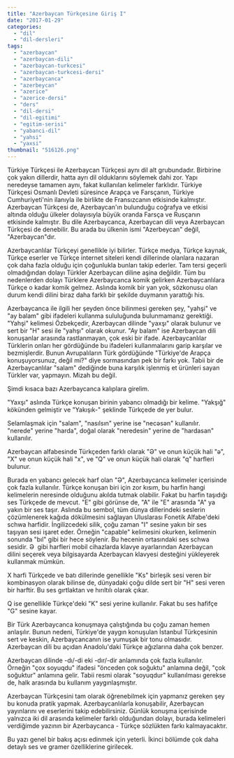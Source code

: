 ```yaml
---
title: "Azerbaycan Türkçesine Giriş I"
date: "2017-01-29"
categories: 
  - "dil"
  - "dil-dersleri"
tags: 
  - "azerbaycan"
  - "azerbaycan-dili"
  - "azerbaycan-turkcesi"
  - "azerbaycan-turkcesi-dersi"
  - "azerbaycanca"
  - "azerbeycan"
  - "azerice"
  - "azerice-dersi"
  - "ders"
  - "dil-dersi"
  - "dil-egitimi"
  - "egitim-serisi"
  - "yabanci-dil"
  - "yahsi"
  - "yaxsi"
thumbnail: "516126.png"
---
```


Türkiye Türkçesi ile Azerbaycan Türkçesi aynı dil alt grubundadır. Birbirine çok yakın dillerdir, hatta ayrı dil olduklarını söylemek dahi zor. Yapı neredeyse tamamen aynı, fakat kullanılan kelimeler farklıdır. Türkiye Türkçesi Osmanlı Devleti süresince Arapça ve Farsçanın, Türkiye Cumhuriyeti'nin ilanıyla ile birlikte de Fransızcanın etkisinde kalmıştır. Azerbaycan Türkçesi de, Azerbaycan'ın bulunduğu coğrafya ve etkisi altında olduğu ülkeler dolayısıyla büyük oranda Farsça ve Rusçanın etkisinde kalmıştır. Bu dile Azerbaycanca, Azerbaycan dili veya Azerbaycan Türkçesi de denebilir. Bu arada bu ülkenin ismi "Azerbeycan" değil, "Azerbaycan"dır.

Azerbaycanlılar Türkçeyi genellikle iyi bilirler. Türkçe medya, Türkçe kaynak, Türkçe eserler ve Türkçe internet siteleri kendi dillerinde olanlara nazaran çok daha fazla olduğu için çoğunlukla bunları takip ederler. Tam tersi geçerli olmadığından dolayı Türkler Azerbaycan diline aşina değildir. Tüm bu nedenlerden dolayı Türklere Azerbaycanca komik gelirken Azerbaycanlılara Türkçe o kadar komik gelmez. Aslında komik bir yan yok, sözkonusu olan durum kendi dilini biraz daha farklı bir şekilde duymanın yarattığı his.

Azerbaycanca ile ilgili her şeyden önce bilinmesi gereken şey, "yahşi" ve "ay balam" gibi ifadeleri kullanma sululuğunda bulunmamanız gerektiği. "Yahşi" kelimesi Özbekçedir, Azerbaycan dilinde "yaxşı" olarak bulunur ve sert bir "H" sesi ile "yahşı" olarak okunur. "Ay balam" ise Azerbaycan dili konuşanlar arasında rastlanmayan, çok eski bir ifade. Azerbaycanlılar Türklerin onları her gördüğünde bu ifadeleri kullanmalarını garip karşılar ve bezmişlerdir. Bunun Avrupalıların Türk gördüğünde "Türkiye'de Arapça konuşuyorsunuz, değil mi?" diye sormasından pek bir farkı yok. Tabii bir de Azerbaycanlılar "salam" dediğinde buna karşılık işlenmiş et ürünleri sayan Türkler var, yapmayın. Mizah bu değil.

Şimdi kısaca bazı Azerbaycanca kalıplara girelim.

"Yaxşı" aslında Türkçe konuşan birinin yabancı olmadığı bir kelime. "Yakşığ" kökünden gelmiştir ve "Yakışık-" şeklinde Türkçede de yer bulur.

Selamlaşmak için "salam", "nasılsın" yerine ise "necəsən" kullanılır. "nerede" yerine "harda", doğal olarak "neredesin" yerine de "hardasan" kullanılır.

Azerbaycan alfabesinde Türkçeden farklı olarak "Ə" ve onun küçük hali "ə", "X" ve onun küçük hali "x", ve "Q" ve onun küçük hali olarak "q" harfleri bulunur.

Burada en yabancı gelecek harf olan "Ə", Azerbaycanca kelimeler içerisinde çok fazla kullanılır. Türkçe konuşan biri için zor kısım, bu harfin hangi kelimelerin neresinde olduğunu akılda tutmak olabilir. Fakat bu harfin taşıdığı ses Türkçede de mevcut. "E" gibi görünse de, "A" ile "E" arasında "A" ya yakın bir ses taşır. Aslında bu sembol, tüm dünya dillerindeki seslerin çözümlenerek kağıda dökülmesini sağlayan Uluslarası Fonetik Alfabe'deki schwa harfidir. İngilizcedeki silik, çoğu zaman "I" sesine yakın bir ses taşıyan sesi işaret eder. Örneğin "capable" kelimesini okurken, kelimenin sonunda "bıl" gibi bir hece söylenir. Bu hecenin ortasındaki ses schwa sesidir. Ə  gibi harfleri mobil cihazlarda klavye ayarlarından Azerbaycan dilini seçerek veya bilgisayarda Azerbaycan klavyesi desteğini yükleyerek kullanmak mümkün.

X harfi Türkçede ve batı dillerinde genellikle "Ks" birleşik sesi veren bir kombinasyon olarak bilinse de, dünyadaki çoğu dilde sert bir "H" sesi veren bir harftir. Bu ses gırtlaktan ve hırıltılı olarak çıkar.

Q ise genellikle Türkçe'deki "K" sesi yerine kullanılır. Fakat bu ses hafifçe "G" sesine kayar.

Bir Türk Azerbaycanca konuşmaya çalıştığında bu çoğu zaman hemen anlaşılır. Bunun nedeni, Türkiye'de yaygın konuşulan İstanbul Türkçesinin sert ve keskin, Azerbaycancanın ise yumuşak bir tonu olmasıdır. Azerbaycan dili bu açıdan Anadolu'daki Türkçe ağızlarına daha çok benzer.

Azerbaycan dilinde -dı/-di eki -dır/-dir anlamında çok fazla kullanılır. Örneğin "çox soyuqdu" ifadesi "önceden çok soğuktu" anlamına değil, "çok soğuktur" anlamına gelir. Tabii resmi olarak "soyuqdur" kullanılması gerekse de, halk arasında bu kullanım yaygınlaşmıştır.

Azerbaycan Türkçesini tam olarak öğrenebilmek için yapmanız gereken şey bu konuda pratik yapmak. Azerbaycanlılarla konuşabilir, Azerbaycan yayınlarını ve eserlerini takip edebilirsiniz. Günlük konuşma içerisinde yalnızca iki dil arasında kelimeler farklı olduğundan dolayı, burada kelimeleri verdiğimde yazının bir Azerbaycanca - Türkçe sözlükten farkı kalmayacaktır.

Bu yazı genel bir bakış açısı edinmek için yeterli. İkinci bölümde çok daha detaylı ses ve gramer özelliklerine girilecek.
